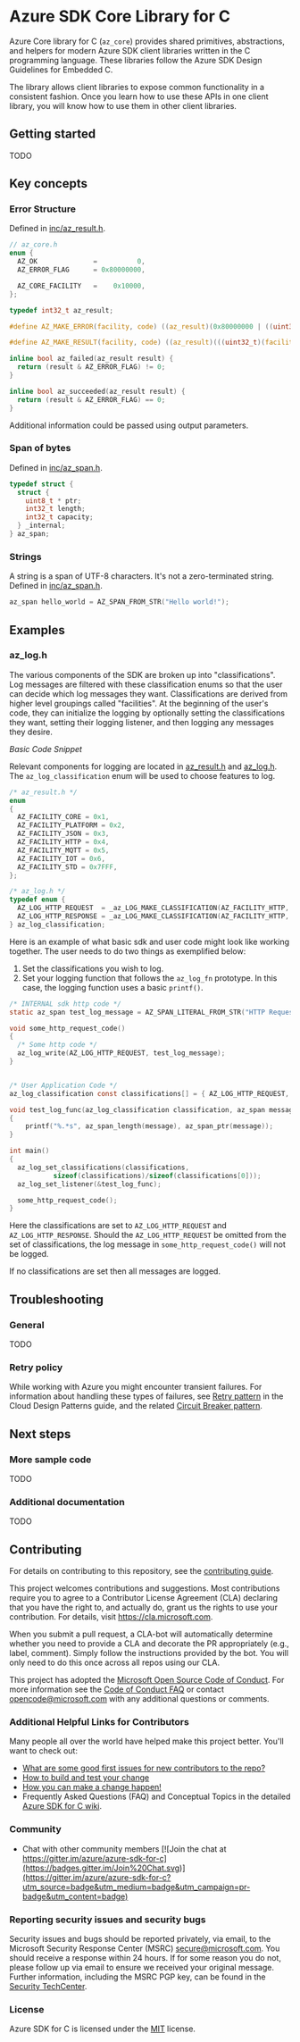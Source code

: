 # Azure SDK Core Library for C

Azure Core library for C (`az_core`) provides shared primitives, abstractions, and helpers for modern Azure SDK client libraries written in the C programming language. These libraries follow the Azure SDK Design Guidelines for Embedded C.

The library allows client libraries to expose common functionality in a consistent fashion.  Once you learn how to use these APIs in one client library, you will know how to use them in other client libraries.

## Getting started

TODO

## Key concepts

### Error Structure

Defined in [inc/az_result.h](inc/az_result.h).

```c
// az_core.h
enum {
  AZ_OK              =          0,
  AZ_ERROR_FLAG      = 0x80000000,

  AZ_CORE_FACILITY   =    0x10000,
};

typedef int32_t az_result;

#define AZ_MAKE_ERROR(facility, code) ((az_result)(0x80000000 | ((uint32_t)(facility) << 16)) | (uint32_t)(code))

#define AZ_MAKE_RESULT(facility, code) ((az_result)(((uint32_t)(facility) << 16)) | (uint32_t)(code))

inline bool az_failed(az_result result) {
  return (result & AZ_ERROR_FLAG) != 0;
}

inline bool az_succeeded(az_result result) {
  return (result & AZ_ERROR_FLAG) == 0;
}
```

Additional information could be passed using output parameters.

### Span of bytes

Defined in [inc/az_span.h](inc/az_span.h).

```c
typedef struct {
  struct {
    uint8_t * ptr;
    int32_t length;
    int32_t capacity;
  } _internal;
} az_span;
```

### Strings

A string is a span of UTF-8 characters. It's not a zero-terminated string. Defined in [inc/az_span.h](inc/az_span.h).

```c
az_span hello_world = AZ_SPAN_FROM_STR("Hello world!");
```

## Examples

### az_log.h
The various components of the SDK are broken up into "classifications". Log messages are filtered with these classification enums so that the user can decide which log messages they want. Classifications are derived from higher level groupings called "facilities". At the beginning of the user's code, they can initialize the logging by optionally setting the classifications they want, setting their logging listener, and then logging any messages they desire. 

*Basic Code Snippet*

Relevant components for logging are located in [az_result.h](./inc/az_result.h) and [az_log.h](./inc/az_log.h). The `az_log_classification` enum will be used to choose features to log.

```c
/* az_result.h */
enum
{
  AZ_FACILITY_CORE = 0x1,
  AZ_FACILITY_PLATFORM = 0x2,
  AZ_FACILITY_JSON = 0x3,
  AZ_FACILITY_HTTP = 0x4,
  AZ_FACILITY_MQTT = 0x5,
  AZ_FACILITY_IOT = 0x6,
  AZ_FACILITY_STD = 0x7FFF,
};

/* az_log.h */
typedef enum {
  AZ_LOG_HTTP_REQUEST  = _az_LOG_MAKE_CLASSIFICATION(AZ_FACILITY_HTTP, 1),
  AZ_LOG_HTTP_RESPONSE = _az_LOG_MAKE_CLASSIFICATION(AZ_FACILITY_HTTP, 2),
} az_log_classification;
```

Here is an example of what basic sdk and user code might look like working together.
The user needs to do two things as exemplified below:
1. Set the classifications you wish to log.
2. Set your logging function that follows the `az_log_fn` prototype. In this case, the logging function uses a basic `printf()`.

```c
/* INTERNAL sdk http code */
static az_span test_log_message = AZ_SPAN_LITERAL_FROM_STR("HTTP Request Success");

void some_http_request_code()
{
  /* Some http code */
  az_log_write(AZ_LOG_HTTP_REQUEST, test_log_message);
}


/* User Application Code */
az_log_classification const classifications[] = { AZ_LOG_HTTP_REQUEST, AZ_LOG_HTTP_RESPONSE };

void test_log_func(az_log_classification classification, az_span message)
{
    printf("%.*s", az_span_length(message), az_span_ptr(message));
}

int main()
{
  az_log_set_classifications(classifications, 
           sizeof(classifications)/sizeof(classifications[0]));
  az_log_set_listener(&test_log_func);

  some_http_request_code();
}
```

Here the classifications are set to `AZ_LOG_HTTP_REQUEST` and `AZ_LOG_HTTP_RESPONSE`. Should the `AZ_LOG_HTTP_REQUEST` be omitted from the set of classifications, the log message in `some_http_request_code()` will not be logged.

If no classifications are set then all messages are logged.


## Troubleshooting

### General

TODO

### Retry policy

While working with Azure you might encounter transient failures. For information about handling these types of failures, see [Retry pattern][azure_pattern_retry] in the Cloud Design Patterns guide, and the related [Circuit Breaker pattern][azure_pattern_circuit_breaker].

## Next steps

### More sample code

TODO

### Additional documentation

TODO

## Contributing
For details on contributing to this repository, see the [contributing guide][azure_sdk_for_c_contributing].

This project welcomes contributions and suggestions.  Most contributions require you to agree to a
Contributor License Agreement (CLA) declaring that you have the right to, and actually do, grant us
the rights to use your contribution. For details, visit https://cla.microsoft.com.

When you submit a pull request, a CLA-bot will automatically determine whether you need to provide
a CLA and decorate the PR appropriately (e.g., label, comment). Simply follow the instructions
provided by the bot. You will only need to do this once across all repos using our CLA.

This project has adopted the [Microsoft Open Source Code of Conduct](https://opensource.microsoft.com/codeofconduct/).
For more information see the [Code of Conduct FAQ](https://opensource.microsoft.com/codeofconduct/faq/) or
contact [opencode@microsoft.com](mailto:opencode@microsoft.com) with any additional questions or comments.

### Additional Helpful Links for Contributors  
Many people all over the world have helped make this project better.  You'll want to check out:

* [What are some good first issues for new contributors to the repo?](https://github.com/azure/azure-sdk-for-c/issues?q=is%3Aopen+is%3Aissue+label%3A%22up+for+grabs%22)
* [How to build and test your change][azure_sdk_for_c_contributing_developer_guide]
* [How you can make a change happen!][azure_sdk_for_c_contributing_pull_requests]
* Frequently Asked Questions (FAQ) and Conceptual Topics in the detailed [Azure SDK for C wiki](https://github.com/azure/azure-sdk-for-c/wiki).

### Community

* Chat with other community members [![Join the chat at https://gitter.im/azure/azure-sdk-for-c](https://badges.gitter.im/Join%20Chat.svg)](https://gitter.im/azure/azure-sdk-for-c?utm_source=badge&utm_medium=badge&utm_campaign=pr-badge&utm_content=badge)

### Reporting security issues and security bugs

Security issues and bugs should be reported privately, via email, to the Microsoft Security Response Center (MSRC) <secure@microsoft.com>. You should receive a response within 24 hours. If for some reason you do not, please follow up via email to ensure we received your original message. Further information, including the MSRC PGP key, can be found in the [Security TechCenter](https://www.microsoft.com/msrc/faqs-report-an-issue).

### License

Azure SDK for C is licensed under the [MIT](LICENSE) license.

<!-- LINKS -->
[azure_sdk_for_c_contributing]: https://github.com/Azure/azure-sdk-for-c/blob/master/CONTRIBUTING.md
[azure_sdk_for_c_contributing_developer_guide]: https://github.com/Azure/azure-sdk-for-c/blob/master/CONTRIBUTING.md#developer-guide
[azure_sdk_for_c_contributing_pull_requests]: https://github.com/Azure/azure-sdk-for-c/blob/master/CONTRIBUTING.md#pull-requests
[azure_cli]: https://docs.microsoft.com/cli/azure
[azure_pattern_circuit_breaker]: https://docs.microsoft.com/azure/architecture/patterns/circuit-breaker
[azure_pattern_retry]: https://docs.microsoft.com/azure/architecture/patterns/retry
[azure_portal]: https://portal.azure.com
[azure_sub]: https://azure.microsoft.com/free/
[c_compiler]: https://visualstudio.microsoft.com/vs/features/cplusplus/
[cloud_shell]: https://docs.microsoft.com/azure/cloud-shell/overview
[cloud_shell_bash]: https://shell.azure.com/bash